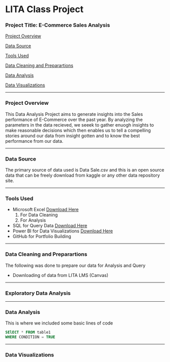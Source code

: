 # LITA Class Project

### Project Title: E-Commerce Sales Analysis 
[Project Overview](#project-overview) 

[Data Source](#data-source) 

[Tools Used](#tools-used) 

[Data Cleaning and Preparartions](#Data-Cleaning-and-Preparartions)

[Data Analysis](#data-analysis) 

[Data Visualizations](#data-visualization) 

---
### Project Overview
This Data Analysis Project aims to generate insights into the Sales performance of E-Commerce over the past  year. By analyzing the parameters in the data recieved, we seeek to gather enuogh insights to make reasonable decisions which then enables us to tell a compelling stories around our data from insight gotten and to know the best performance from our data.

---
### Data Source
The primary source of data used is Data Sale.csv and this is an open source data that can be freely download from kaggle or any other data repository site.

---
### Tools Used
- Microsoft Excel [Download Here](https://www.microsoft.com)
  1. For Data Cleaning
  2. For Analysis
- SQL for Query Data [Download Here](https://www.microsoft.com)
- Power BI for Data Visualizations [Download Here](https://www.microsoft.com)
- GitHub for Portfolio Building

---
### Data Cleaning and Preparartions
The following was done to prepare our data for Analysis and Query
- Downloading of data from LITA LMS (Canvas)

---
### Exploratory Data Analysis

---
### Data Analysis
This is where we included some basic lines of code

```SQL
SElECT * FROM table1
WHERE CONDITION = TRUE
```

---
### Data Visualizations

